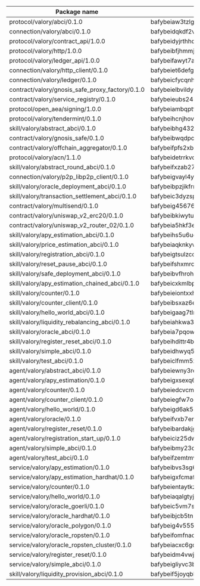 

| Package name | Package hash |
| ----------------------------------------------- | ------------------------------------------------- |
| protocol/valory/abci/0.1.0                      | bafybeiaw3tzlg3rkvnn5fcufblktmfwngmxugn4yo7pyjp76zz6aqtqcay |
| connection/valory/abci/0.1.0                    | bafybeidqkdf2vhraovmqwfm5dsp7ohnv7j63skgmjg43uxewt7h3zlmhdi |
| protocol/valory/contract_api/1.0.0              | bafybeidyjrthhq3p27k3v3a4xx7b7lu4fe4h765gmkyyyj7xur4b25bxim |
| protocol/valory/http/1.0.0                      | bafybeibfjhmmjut4dukhunbcmp5zi4eqsk6rgreztmg4svqfzyq4ei3o7i |
| protocol/valory/ledger_api/1.0.0                | bafybeifawyt7ayxrvpagqecowx6y5hvc3dxzjbhhkutxsuk7u54cxo2g54 |
| connection/valory/http_client/0.1.0             | bafybeiet6defg3qvov4r2ucjtkywkz53xcg6mgarjfdqmnxfgdixgcx45y |
| connection/valory/ledger/0.1.0                  | bafybeicfycqnhdzg5nsir33dlcgs2k4ijjncysqjcn67zvzv2fkwr43eby |
| contract/valory/gnosis_safe_proxy_factory/0.1.0 | bafybeielbvildyu3ochppoyx7ldstgzqerwnq7qjbubyaunbuztsvrabnq |
| contract/valory/service_registry/0.1.0          | bafybeieubs245wvjpwjelmagipqqx4zo3qj42kb54oy62ogo7xbk3nudxm |
| protocol/open_aea/signing/1.0.0                 | bafybeiambqptflge33eemdhis2whik67hjplfnqwieoa6wblzlaf7vuo44 |
| protocol/valory/tendermint/0.1.0                | bafybeihcnjhovvyyfbkuw5sjyfx2lfd4soeocfqzxz54g67333m6nk5gxq |
| skill/valory/abstract_abci/0.1.0                | bafybeibhg432dy4nfxzxfrgoeankfn7j2mfosqvm4525re5ejxl3osxohm |
| contract/valory/gnosis_safe/0.1.0               | bafybeibwqdpcefr5cwmysdap6av3xyemve2ayifdfthw3kcoe6m3e4xrgq |
| contract/valory/offchain_aggregator/0.1.0       | bafybeifpfs2xb6y7dc6eugxlzqkki6hbici7r2glwk5gc55j6pssmjfrp4 |
| protocol/valory/acn/1.1.0                       | bafybeidetrrkvdgveu4ph5g6v53lbh7ardfspbkpstmjxctx647bzyosyy |
| skill/valory/abstract_round_abci/0.1.0          | bafybeifxzab27calxv53ueo2mbkfo75wai2fxywlgqdy47gllk5cppqcoi |
| connection/valory/p2p_libp2p_client/0.1.0       | bafybeigvayl4ykzqf6o6bw2irv7am3qvczjoeu7yjhzn27ajiwvcio3lxm |
| skill/valory/oracle_deployment_abci/0.1.0       | bafybeibpzjikfrm2crtylnbfrefj5ibere4qrjnxkyad4txvqi2knqzoei |
| skill/valory/transaction_settlement_abci/0.1.0  | bafybeic3dyzspm4ifqv6ffcabe6cqiieu5pf2j4vizlwcbdnyf33p6ndk4 |
| contract/valory/multisend/0.1.0                 | bafybeig45676hbh4c3p3mujrrskxgxww4cxdyyginlg5rmmav6orv4gtya |
| contract/valory/uniswap_v2_erc20/0.1.0          | bafybeibkiwytuhhvxbisoxcybrx4lfstk6bvtriltles7fxxpy37yq45ja |
| contract/valory/uniswap_v2_router_02/0.1.0      | bafybeia5hkf3esqulz7g4uhjwhcrfwaok42ddumnokkbvrlm4g55wgdxmq |
| skill/valory/apy_estimation_abci/0.1.0          | bafybeihs5u6ucgqglajndzy2yeednedyykuwavuunx4fid3xafkenig3na |
| skill/valory/price_estimation_abci/0.1.0        | bafybeiaqknkyvkfnessqctd4vl6pds5pq3vl4z5teb6xkob4std7kjr3d4 |
| skill/valory/registration_abci/0.1.0            | bafybeigtsulzccvge627omkejfhyflqzp3mr2b32zckwbzkieoiq2bnnka |
| skill/valory/reset_pause_abci/0.1.0             | bafybeifshxmrcg7bcsrtshtdc3mi34p6es2l674hzalmvi466yy6lx7i5u |
| skill/valory/safe_deployment_abci/0.1.0         | bafybeibvfhroh3ti7bpwyzvo737oylod6bdmxhtqk2zfq7sfil64vxmb3e |
| skill/valory/apy_estimation_chained_abci/0.1.0  | bafybeicxkmlbpsy3aedgtx2gecov44dupkspceqjuzw4evqb23urcnqg4q |
| skill/valory/counter/0.1.0                      | bafybeieiontxxh2xgtpodqb4p4uokp3xuyg77xreocbcpgr7wyummxjqte |
| skill/valory/counter_client/0.1.0               | bafybeibsxaz6e263nvdqwijbhzu32rjcfsi6yy63ijxdgvwn3aoghgw4se |
| skill/valory/hello_world_abci/0.1.0             | bafybeigaag7tlr5ejgbizazjve6qrf2ubkc7n3manb64kici6vwp6wx33i |
| skill/valory/liquidity_rebalancing_abci/0.1.0   | bafybeiahkwa3riwr4vr5wliezmkgd6vo67oisn64vj7htfzzi2mduzznwe |
| skill/valory/oracle_abci/0.1.0                  | bafybeia7pqowwwo654idyusa65hve3unyfuqxq6qgktx2jroc5ypytmndi |
| skill/valory/register_reset_abci/0.1.0          | bafybeihdittr4bkki6lr5rspcf7byqthy5yn7ht5dhu65wdh2jx3rlv5am |
| skill/valory/simple_abci/0.1.0                  | bafybeidhwyq5lvlwshbjprgcp5o7sqlzjdo6642jgvnccrngfxypowniam |
| skill/valory/test_abci/0.1.0                    | bafybeiclfmm5xrjiidj3es5p3qmicwedlhzfe65i7rsihkjs57syrw43gi |
| agent/valory/abstract_abci/0.1.0                | bafybeiewny3rewf32zaqprhbbsvurnohjb3r34cubo4fk4knq66dmk2ytm |
| agent/valory/apy_estimation/0.1.0               | bafybeigxsexq66ysifttw6qodcdqtmktllh7udogsoba453fdkqssdc6ey |
| agent/valory/counter/0.1.0                      | bafybeiedcvcmsptagqozzppwuoe6lojgdcb27xnbdcytwks262kcitdleu |
| agent/valory/counter_client/0.1.0               | bafybeiegfw7ou6y76guudtxgzywkrbqb2a4mzzladlxo2y7idzbkrf36lm |
| agent/valory/hello_world/0.1.0                  | bafybeigd6ak5ggf5pvjty2cluyswqlwoji3qtft2fwubn6brfbx555u72y |
| agent/valory/oracle/0.1.0                       | bafybeifvxb7em4cblzunb3xytjnttpe25xonzpt5qjkt4slmlpa4ulbiai |
| agent/valory/register_reset/0.1.0               | bafybeibardakjg2u7u5pisxmcgxgv2g76evdyxz4j5edeputh6gwdfjm2a |
| agent/valory/registration_start_up/0.1.0        | bafybeiciz25dwbf5c2eunvx4awxkgdsc2ptlhzdv3dcl52rn24c4wifwey |
| agent/valory/simple_abci/0.1.0                  | bafybeibmy23qlmh3arpvmf2ftihmpmvrrwffzm3nfrwi5iflvs4vnbk7u4 |
| agent/valory/test_abci/0.1.0                    | bafybeifzemtmvgs3yfdsfvoqk276zhlt3nmnvohf54gw6png3wspkbn6we |
| service/valory/apy_estimation/0.1.0             | bafybeibvs3sg6k2mepnqbv5or2kficq4hrl3jhyqxo37t7q2az5b655diu |
| service/valory/apy_estimation_hardhat/0.1.0     | bafybeigxfcmaf2iaektshc3f3uj5enmx6ttci6pn52m53nkdffn5mp22hq |
| service/valory/counter/0.1.0                    | bafybeientaytkznxyunrhquyowvpevoy7e2cc3qzk6k6hhsxpttkpqz6da |
| service/valory/hello_world/0.1.0                | bafybeiaqalgtyj3cix7ocvvxskrcjl3qs52fyickue6xmwlp5mjxzpxdeu |
| service/valory/oracle_goerli/0.1.0              | bafybeic5vm7s3ti7hfo3d2627xjyt2sqhli6dcfu6jy654zy7oxysfwt6a |
| service/valory/oracle_hardhat/0.1.0             | bafybeibjcb5tn5lx2vnlhatsbm6rszt24pzpdh6fthivn74em3mzlb47oa |
| service/valory/oracle_polygon/0.1.0             | bafybeig4v555hlfwayvao4lkj73gj4hbvyxukae7nvwlaql6dcynjuj2za |
| service/valory/oracle_ropsten/0.1.0             | bafybeifomfnao6uparrwehx2js6c6ojxzcpluj4pf2yumtyi4nfaudxfk4 |
| service/valory/oracle_ropsten_cluster/0.1.0     | bafybeiacxc6gqnd7oqprdvgtlobj3qqnesk4nahll6p5z3ojb24wi7p6iu |
| service/valory/register_reset/0.1.0             | bafybeidm4vwjjekhg77i3vzlkp6jeckn4wl66zleozsg4w5q4cgjhgp4om |
| service/valory/simple_abci/0.1.0                | bafybeigliyvc3bihemkbtaitd5u5ssergxrf6yfjytlfgwjp5bo2td6yci |
| skill/valory/liquidity_provision_abci/0.1.0     | bafybeif5joyqbbegjphqd3erzupptd2k6ml6ebwkxnledpasqyg6s7d2vi |
